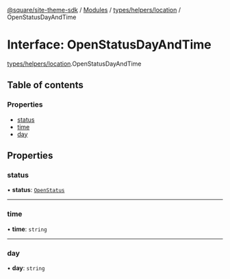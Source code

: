[@square/site-theme-sdk](../GettingStarted.md) / [Modules](../modules.md) / [types/helpers/location](../modules/types_helpers_location.md) / OpenStatusDayAndTime

# Interface: OpenStatusDayAndTime

[types/helpers/location](../modules/types_helpers_location.md).OpenStatusDayAndTime

## Table of contents

### Properties

- [status](types_helpers_location.OpenStatusDayAndTime.md#status)
- [time](types_helpers_location.OpenStatusDayAndTime.md#time)
- [day](types_helpers_location.OpenStatusDayAndTime.md#day)

## Properties

### status

• **status**: [`OpenStatus`](../enums/types_helpers_location.OpenStatus.md)

___

### time

• **time**: `string`

___

### day

• **day**: `string`
